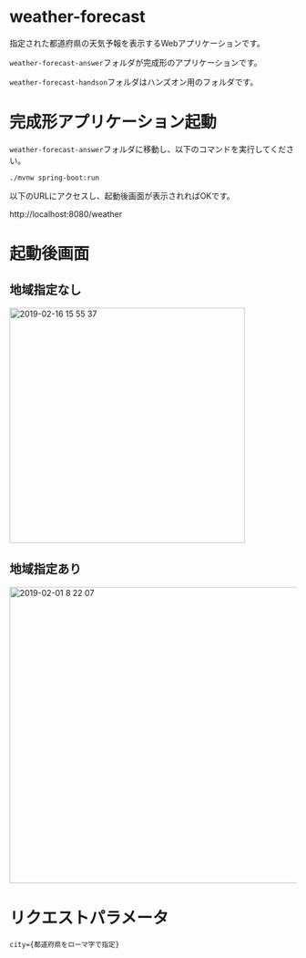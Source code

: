 # weather-forecast
指定された都道府県の天気予報を表示するWebアプリケーションです。

`weather-forecast-answer`フォルダが完成形のアプリケーションです。

`weather-forecast-handson`フォルダはハンズオン用のフォルダです。

# 完成形アプリケーション起動
`weather-forecast-answer`フォルダに移動し、以下のコマンドを実行してください。

`./mvnw spring-boot:run`

以下のURLにアクセスし、起動後画面が表示されればOKです。

http://localhost:8080/weather

# 起動後画面
## 地域指定なし
<img width="413" alt="2019-02-16 15 55 37" src="https://user-images.githubusercontent.com/29173876/52895864-8fc73a80-3203-11e9-849f-2a00aca55661.png">

## 地域指定あり
<img width="520" alt="2019-02-01 8 22 07" src="https://user-images.githubusercontent.com/29173876/52092485-0dcbf480-25fb-11e9-9cf0-c7bf4f75d674.png">

# リクエストパラメータ
`city={都道府県をローマ字で指定}`
